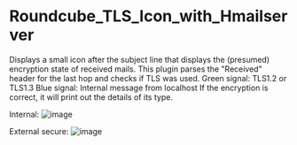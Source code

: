 # Roundcube_TLS_Icon_with_Hmailserver

Displays a small icon after the subject line that displays the (presumed) encryption state of received mails. This plugin parses the "Received" header for the last hop and checks if TLS was used. 
Green signal: TLS1.2 or TLS1.3 
Blue signal: Internal message from localhost
If the encryption is correct, it will print out the details of its type.

Internal:
![image](https://user-images.githubusercontent.com/75365189/162017996-53bc3e67-936e-4528-8fd0-088c36e157f4.png)

External secure:
![image](https://user-images.githubusercontent.com/75365189/162018076-71264b4b-58bf-4f31-8ee1-757c98992ae8.png)
